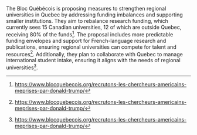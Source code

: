The Bloc Québécois is proposing measures to strengthen regional universities in Quebec by addressing funding imbalances and supporting smaller institutions. They aim to rebalance research funding, which currently sees 15 Canadian universities, 12 of which are outside Quebec, receiving 80% of the funds[^1]. The proposal includes more predictable funding envelopes and support for French-language research and publications, ensuring regional universities can compete for talent and resources[^2]. Additionally, they plan to collaborate with Quebec to manage international student intake, ensuring it aligns with the needs of regional universities[^3].

[^1]: https://www.blocquebecois.org/recrutons-les-chercheurs-americains-meprises-par-donald-trump/
[^2]: https://www.blocquebecois.org/recrutons-les-chercheurs-americains-meprises-par-donald-trump/
[^3]: https://www.blocquebecois.org/recrutons-les-chercheurs-americains-meprises-par-donald-trump/

